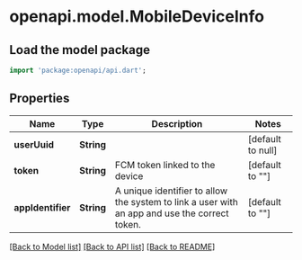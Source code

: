 # openapi.model.MobileDeviceInfo

## Load the model package
```dart
import 'package:openapi/api.dart';
```

## Properties
Name | Type | Description | Notes
------------ | ------------- | ------------- | -------------
**userUuid** | **String** |  | [default to null]
**token** | **String** | FCM token linked to the device | [default to &quot;&quot;]
**appIdentifier** | **String** | A unique identifier to allow the system to link a user with an app and use the correct token. | [default to &quot;&quot;]

[[Back to Model list]](../README.md#documentation-for-models) [[Back to API list]](../README.md#documentation-for-api-endpoints) [[Back to README]](../README.md)


